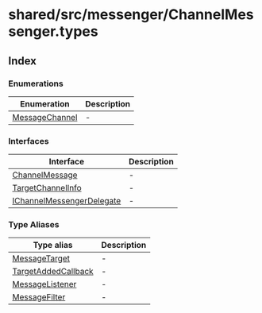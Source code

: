 # shared/src/messenger/ChannelMessenger.types

## Index

### Enumerations

| Enumeration                                       | Description |
| ------------------------------------------------- | ----------- |
| [MessageChannel](enumerations/message-channel/index.md) | -           |

### Interfaces

| Interface                                                               | Description |
| ----------------------------------------------------------------------- | ----------- |
| [ChannelMessage](interfaces/channel-message/index.md)                         | -           |
| [TargetChannelInfo](interfaces/target-channel-info.md)                  | -           |
| [IChannelMessengerDelegate](interfaces/i-channel-messenger-delegate/index.md) | -           |

### Type Aliases

| Type alias                                                   | Description |
| ------------------------------------------------------------ | ----------- |
| [MessageTarget](type-aliases/message-target.md)              | -           |
| [TargetAddedCallback](type-aliases/target-added-callback.md) | -           |
| [MessageListener](type-aliases/message-listener.md)          | -           |
| [MessageFilter](type-aliases/message-filter.md)              | -           |
